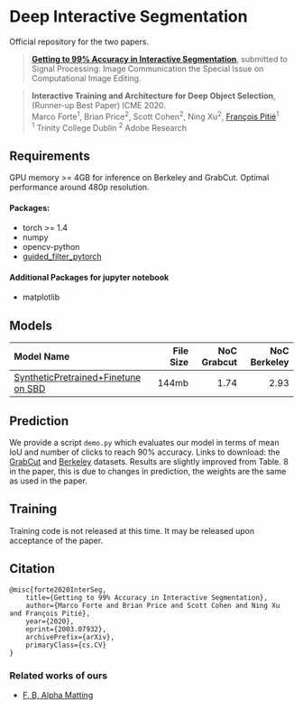 # Deep Interactive Segmentation

Official repository for the two papers.
> [**Getting to 99% Accuracy in Interactive Segmentation**](https://arxiv.org/abs/2003.07932), submitted to Signal Processing: Image Communication the Special Issue on Computational Image Editing. 

> **Interactive Training and Architecture for Deep Object Selection**, (Runner-up Best Paper) ICME 2020.  
Marco Forte<sup>1</sup>, Brian Price<sup>2</sup>, Scott Cohen<sup>2</sup>, Ning Xu<sup>2</sup>, [François Pitié](https://francois.pitie.net/)<sup>1</sup>   
<sup>1</sup> Trinity College Dublin
<sup>2</sup> Adobe Research


## Requirements
GPU memory >= 4GB for inference on Berkeley and GrabCut. Optimal performance around 480p resolution.

#### Packages:
- torch >= 1.4
- numpy
- opencv-python
- [guided_filter_pytorch](https://pypi.org/project/guided-filter-pytorch/)
#### Additional Packages for jupyter notebook
- matplotlib


## Models
| Model Name  |     File Size   | NoC Grabcut  | NoC Berkeley |
| :------------- |------------:| -----:|----:|
| [SyntheticPretrained+Finetune on SBD](https://drive.google.com/file/d/1nJMTXSlprm5FQaQA5gfyU8CbSEX8ghzJ/view?usp=sharing)  | 144mb | 1.74 | 2.93  |


## Prediction 
We provide a script `demo.py` which evaluates our model in terms of mean IoU and number of clicks to reach 90% accuracy. Links to download: the [GrabCut](https://drive.google.com/open?id=1FFBH4vArby8alggT0SKjXPW7F8ShjXTp) and [Berkeley](https://drive.google.com/open?id=1atKWE4IY4FKFaNHsn-l7kbEo8T2z3MPx) datasets. Results are slightly improved from Table. 8 in the paper, this is due to changes in prediction, the weights are the same as used in the paper.


## Training
Training code is not released at this time. It may be released upon acceptance of the paper.

## Citation

```
@misc{forte2020InterSeg,
    title={Getting to 99% Accuracy in Interactive Segmentation},
    author={Marco Forte and Brian Price and Scott Cohen and Ning Xu and François Pitié},
    year={2020},
    eprint={2003.07932},
    archivePrefix={arXiv},
    primaryClass={cs.CV}
}
```
### Related works of ours
 - [F, B, Alpha Matting](https://github.com/MarcoForte/FBA-Matting)
